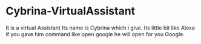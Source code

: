 # Cybrina-VirtualAssistant
It is a virtual Assistant  Its name is Cybrina which i give. Its little bit like Alexa if you gave him command like open google he will open for you Google.
